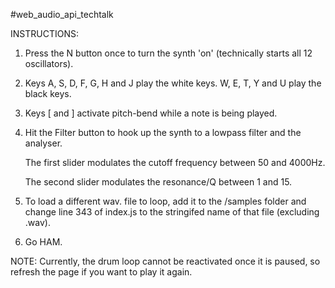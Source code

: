 #web_audio_api_techtalk

INSTRUCTIONS:

1. Press the N button once to turn the synth 'on' (technically starts all 12 oscillators).

2. Keys A, S, D, F, G, H and J play the white keys. W, E, T, Y and U play the black keys.

3. Keys [ and ] activate pitch-bend while a note is being played.

4. Hit the Filter button to hook up the synth to a lowpass filter and the analyser. 

   The first slider modulates the cutoff frequency between 50 and 4000Hz.
   
   The second slider modulates the resonance/Q between 1 and 15.
   
5. To load a different wav. file to loop, add it to the /samples folder and change line 343 of index.js to the stringifed name of that file (excluding .wav).

6. Go HAM.

NOTE: Currently, the drum loop cannot be reactivated once it is paused, so refresh the page if you want to play it again.
